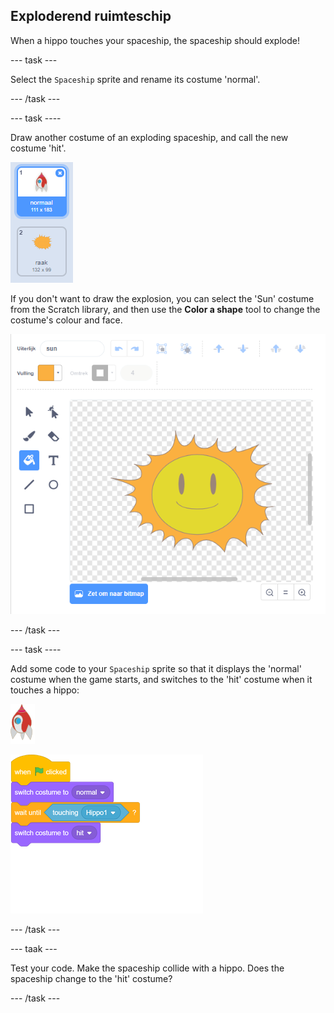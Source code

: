 ## Exploderend ruimteschip

When a hippo touches your spaceship, the spaceship should explode!

\--- task \---

Select the `Spaceship` sprite and rename its costume 'normal'.

\--- /task \---

\--- task \----

Draw another costume of an exploding spaceship, and call the new costume 'hit'.

![screenshot](images/invaders-spaceship-costumes.png)

If you don't want to draw the explosion, you can select the 'Sun' costume from the Scratch library, and then use the **Color a shape** tool to change the costume's colour and face.

![screenshot](images/invaders-sun.png)

\--- /task \---

\--- task \----

Add some code to your `Spaceship` sprite so that it displays the 'normal' costume when the game starts, and switches to the 'hit' costume when it touches a hippo:

![rocket sprite](images/rocket-sprite.png)

![blocks_1546522877_4694302](images/blocks_1546522877_4694302.png)

\--- /task \---

\--- taak \---

Test your code. Make the spaceship collide with a hippo. Does the spaceship change to the 'hit' costume?

\--- /task \---